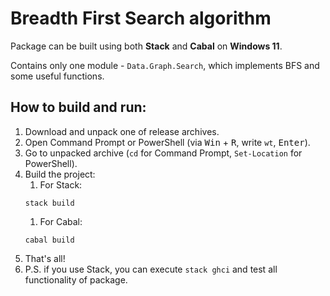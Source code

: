 # Breadth First Search algorithm

Package can be built using both **Stack** and **Cabal** on **Windows 11**.

Contains only one module - `Data.Graph.Search`, which implements BFS and some useful functions.

## How to build and run:
1. Download and unpack one of release archives.
2. Open Command Prompt or PowerShell (via <kbd>Win</kbd> + <kbd>R</kbd>, write `wt`, <kbd>Enter</kbd>).
3. Go to unpacked archive (`cd` for Command Prompt, `Set-Location` for PowerShell).
4. Build the project:
    1. For Stack:
    ```
    stack build
    ```
    1. For Cabal:
    ```
    cabal build
    ```
5. That's all!
6. P.S. if you use Stack, you can execute `stack ghci` and test all functionality of package.
